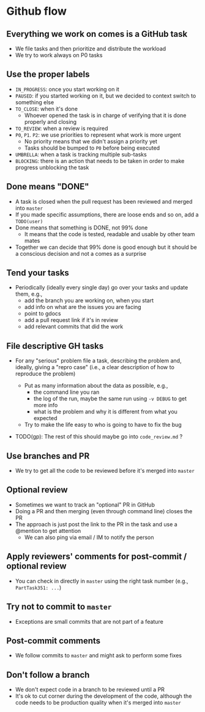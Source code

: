# Github flow

## Everything we work on comes is a GitHub task
- We file tasks and then prioritize and distribute the workload
- We try to work always on P0 tasks

## Use the proper labels
- `IN_PROGRESS`: once you start working on it
- `PAUSED`: if you started working on it, but we decided to context switch to
  something else
- `TO_CLOSE`: when it's done
    - Whoever opened the task is in charge of verifying that it is done properly
      and closing
- `TO_REVIEW`: when a review is required
- `P0`, `P1`. `P2`: we use priorities to represent what work is more urgent
    - No priority means that we didn't assign a priority yet
    - Tasks should be bumped to `P0` before being executed
- `UMBRELLA`: when a task is tracking multiple sub-tasks
- `BLOCKING`: there is an action that needs to be taken in order to make progress
  unblocking the task

## Done means "DONE"
- A task is closed when the pull request has been reviewed and merged into
  `master`
- If you made specific assumptions, there are loose ends and so on, add a
  `TODO(user)`
- Done means that something is DONE, not 99% done
    - It means that the code is tested, readable and usable by other team mates
- Together we can decide that 99% done is good enough but it should be a
  conscious decision and not a comes as a surprise

## Tend your tasks
- Periodically (ideally every single day) go over your tasks and update them, e.g.,
    - add the branch you are working on, when you start
    - add info on what are the issues you are facing
    - point to gdocs
    - add a pull request link if it's in review
    - add relevant commits that did the work

## File descriptive GH tasks
- For any "serious" problem file a task, describing the problem and, ideally, giving a
  "repro case" (i.e., a clear description of how to reproduce the problem)
    - Put as many information about the data as possible, e.g.,
        - the command line you ran
        - the log of the run, maybe the same run using `-v DEBUG` to get more
          info
        - what is the problem and why it is different from what you expected
    - Try to make the life easy to who is going to have to fix the bug

- TODO(gp): The rest of this should maybe go into `code_review.md` ?

## Use branches and PR
- We try to get all the code to be reviewed before it's merged into `master`

## Optional review
- Sometimes we want to track an "optional" PR in GitHub
- Doing a PR and then merging (even through command line) closes the PR
- The approach is just post the link to the PR in the task and use a @mention
  to get attention
    - We can also ping via email / IM to notify the person

## Apply reviewers' comments for post-commit / optional review
- You can check in directly in `master` using the right task number (e.g., 
  `PartTask351: ...`)

## Try not to commit to `master`
- Exceptions are small commits that are not part of a feature

## Post-commit comments
- We follow commits to `master` and might ask to perform some fixes

## Don't follow a branch
- We don't expect code in a branch to be reviewed until a PR
- It's ok to cut corner during the development of the code, although the code
  needs to be production quality when it's merged into `master`
